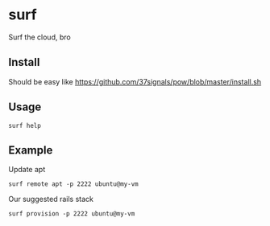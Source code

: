 # surf

Surf the cloud, bro

## Install

Should be easy like https://github.com/37signals/pow/blob/master/install.sh

## Usage

    surf help

## Example

Update apt

    surf remote apt -p 2222 ubuntu@my-vm

Our suggested rails stack

    surf provision -p 2222 ubuntu@my-vm
